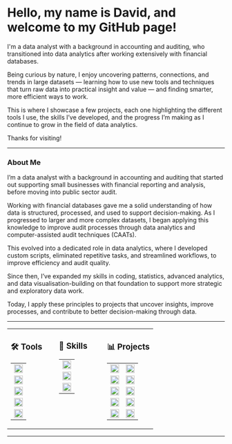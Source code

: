 # Hello, my name is David, and welcome to my GitHub page!

I'm a data analyst with a background in accounting and auditing, who transitioned into data analytics after working extensively with financial databases.

Being curious by nature, I enjoy uncovering patterns, connections, and trends in large datasets — learning how to use new tools and techniques that turn raw data into practical insight and value — and finding smarter, more efficient ways to work.

This is where I showcase a few projects, each one highlighting the different tools I use, the skills I’ve developed, and the progress I’m making as I continue to grow in the field of data analytics.

Thanks for visiting!

---

### About Me
I’m a data analyst with a background in accounting and auditing that started out supporting small businesses with financial reporting and analysis, before moving into public sector audit. 

Working with financial databases gave me a solid understanding of how data is structured, processed, and used to support decision-making. As I progressed to larger and more complex datasets, I began applying this knowledge to improve audit processes through data analytics and computer-assisted audit techniques (CAATs).

This evolved into a dedicated role in data analytics, where I developed custom scripts, eliminated repetitive tasks, and streamlined workflows, to improve efficiency and audit quality.

Since then, I’ve expanded my skills in coding, statistics, advanced analytics, and data visualisation-building on that foundation to support more strategic and exploratory data work.

Today, I apply these principles to projects that uncover insights, improve processes, and contribute to better decision-making through data.

---

<table width="100%">
 <tr>
  <td valign="top" width="33%">
   <h3>🛠️ Tools</h3>
   <table width="100%">
    <tr>
     <td><a href="#"><img height="20" src="https://img.shields.io/badge/Excel-%23217346?style=plastic&logo=microsoft-excel&logoColor=white" alt="Excel"></a></td>
    </tr>
    <tr>
     <td><a href="#"><img height="20" src="https://img.shields.io/badge/PostgreSQL-336791?style=plastic&logo=postgresql&logoColor=white" alt="PostgreSQL"></a></td>
    </tr>
    <tr>
     <td><a href="#"><img height="20" src="https://img.shields.io/badge/Python-3776AB?style=plastic&logo=python&logoColor=white" alt="Python"></a></td>
    </tr>
    <tr>
     <td><a href="#"><img height="20" src="https://img.shields.io/badge/Tableau-1C4481?style=plastic&logo=tableau&logoColor=white" alt="Tableau"></a></td>
    </tr>
    <tr>
     <td><a href="#"><img height="20" src="https://img.shields.io/badge/Power%20BI-F2C811?style=plastic&logo=power-bi&logoColor=black" alt="Power BI"></a></td>
    </tr>
   </table>
  </td>
  <td valign="top" width="33%">
   <h3>🧠 Skills</h3>
   <table width="100%">
    <tr>
     <td><a href="#"><img height="20" src="https://img.shields.io/badge/Data-Preparation-1565C0?style=plastic&logo=data&logoColor=white" alt="Data Preparation"></a></td>
    </tr>
    <tr>
     <td><a href="#"><img height="20" src="https://img.shields.io/badge/Data-Analysis-4527A0?style=plastic&logo=data&logoColor=white" alt="Data Analysis"></a></td>
    </tr>
    <tr>
     <td><a href="#"><img height="20" src="https://img.shields.io/badge/Data-Communication-00796B?style=plastic&logo=data&logoColor=white" alt="Data Communication"></a></td>
    </tr>
   </table>
  </td>
  <td valign="top" width="34%">
   <h3>📊 Projects</h3>
  <table width="100%">
    <tr>
     <td>
      <a href="https://github.com/davidgriesel/01_video_game_market_analysis">
       <img height="20" src="https://img.shields.io/badge/01-Video_Game_Analysis-blue?style=plastic" alt="01 - Video Game Analysis">
      </a>
     </td>
     <td>
      <a href="#">
       <img height="20" src="https://img.shields.io/badge/Excel-%23217346?style=plastic&logo=microsoft-excel&logoColor=white" alt="Microsoft Excel">
      </a>
     </td>
    </tr>
    <tr>
     <td>
      <a href="https://github.com/davidgriesel/02_flu_risk_forecasting">
       <img height="20" src="https://img.shields.io/badge/02-Flu_Risk_Forecasting-green?style=plastic" alt="02 - Flu Risk Forecasting">
      </a>
     </td>
     <td>
      <a href="#">
       <img height="20" src="https://img.shields.io/badge/Tableau-1C4481?style=plastic&logo=tableau&logoColor=white" alt="Tableau">
      </a>
     </td>
    </tr>
    <tr>
     <td>
      <a href="https://github.com/davidgriesel/03_streaming_service_database_queries">
       <img height="20" src="https://img.shields.io/badge/03-Streaming_DB_Queries-yellow?style=plastic" alt="03 - Streaming Service Database Queries">
      </a>
     </td>
     <td>
      <a href="#">
       <img height="20" src="https://img.shields.io/badge/PostgreSQL-336791?style=plastic&logo=postgresql&logoColor=white" alt="PostgreSQL">
      </a>
     </td>
    </tr>
    <tr>
     <td>
      <a href="https://github.com/davidgriesel/04_customer_segmentation_behavioural_analysis">
       <img height="20" src="https://img.shields.io/badge/04-Customer_Segmentation-orange?style=plastic" alt="04 - Customer Segmentation and Behavioural Analysis">
      </a>
     </td>
     <td>
      <a href="#">
       <img height="20" src="https://img.shields.io/badge/Python-3776AB?style=plastic&logo=python&logoColor=white" alt="Python">
      </a>
     </td>
    </tr>
    <tr>
     <td>
      <a href="https://github.com/davidgriesel/06_coffee_quality_modelling">
       <img height="20" src="https://img.shields.io/badge/05-Coffee_Modelling-brown?style=plastic" alt="05 - Coffee Quality Modelling">
      </a>
     </td>
     <td>
      <a href="#">
       <img height="20" src="https://img.shields.io/badge/Python-3776AB?style=plastic&logo=python&logoColor=white" alt="Python">
      </a>
     </td>
    </tr>
   </table>
  </td>
 </tr>
</table>


---

<!--
### 🛠️ Tools
<table>
  <tr>
    <td><a href="#"><img height="20" src="https://img.shields.io/badge/Excel-%23217346?style=plastic&logo=microsoft-excel&logoColor=white" alt="Excel"></td>
    <td><a href="#"><img height="20" src="https://img.shields.io/badge/PostgreSQL-336791?style=plastic&logo=postgresql&logoColor=white" alt="PostgreSQL"></td>
    <td><a href="#"><img height="20" src="https://img.shields.io/badge/Python-3776AB?style=plastic&logo=python&logoColor=white" alt="Python"></td>
    <td><a href="#"><img height="20" src="https://img.shields.io/badge/Tableau-1C4481?style=plastic&logo=tableau&logoColor=white" alt="Tableau"></td>
<td><a href="#"><img height="20" src="https://img.shields.io/badge/Power%20BI-F2C811?style=plastic&logo=power-bi&logoColor=black" alt="Power BI"></td>
  </tr>
</table>

---

### 🧠 Skills
<table>
  <tr>
    <td><a href="#"><img height="20" src="https://img.shields.io/badge/Data-Understanding-2E7D32?style=plastic&logo=data&logoColor=white" alt="Data Understanding"></a></td>
    <td><a href="#"><img height="20" src="https://img.shields.io/badge/Data-Preparation-1565C0?style=plastic&logo=data&logoColor=white" alt="Data Preparation"></a></td>
    <td><a href="#"><img height="20" src="https://img.shields.io/badge/Data-Analysis-4527A0?style=plastic&logo=data&logoColor=white" alt="Data Analysis"></a></td>
    <td><a href="#"><img height="20" src="https://img.shields.io/badge/Data-Communication-00796B?style=plastic&logo=data&logoColor=white" alt="Data Communication"></a></td>
  </tr>
  <tr>
    <td><a href="#"><img height="20" src="https://img.shields.io/badge/Data%20Description-4CAF50?style=plastic&logo=data&logoColor=white" alt="Data Description"></a></td>
    <td><a href="#"><img height="20" src="https://img.shields.io/badge/Data%20Exploration-2196F3?style=plastic&logo=data&logoColor=white" alt="Data Exploration"></a></td>
    <td><a href="#"><img height="20" src="https://img.shields.io/badge/Exploratory%20Data%20Analysis-673AB7?style=plastic&logo=data&logoColor=white" alt="Exploratory Data Analysis"></a></td>
    <td><a href="#"><img height="20" src="https://img.shields.io/badge/Visualisation-26A69A?style=plastic&logo=data&logoColor=white" alt="Visualisation"></a></td>
  </tr>
  <tr>
    <td><a href="#"><img height="20" src="https://img.shields.io/badge/ERD%20Creation-4CAF50?style=plastic&logo=data&logoColor=white" alt="ERD Creation"></a></td>
    <td><a href="#"><img height="20" src="https://img.shields.io/badge/Data%20Wrangling-2196F3?style=plastic&logo=data&logoColor=white" alt="Data Wrangling"></a></td>
    <td><a href="#"><img height="20" src="https://img.shields.io/badge/Descriptive%20Statistics-673AB7?style=plastic&logo=data&logoColor=white" alt="Descriptive Statistics"></a></td>
    <td><a href="#"><img height="20" src="https://img.shields.io/badge/Presentation-26A69A?style=plastic&logo=data&logoColor=white" alt="Presentation"></a></td>
  </tr>
  <tr>
    <td><a href="#"><img height="20" src="https://img.shields.io/badge/Metadata%20Documentation-4CAF50?style=plastic&logo=data&logoColor=white" alt="Metadata Documentation"></a></td>
    <td><a href="#"><img height="20" src="https://img.shields.io/badge/Data%20Cleaning-2196F3?style=plastic&logo=data&logoColor=white" alt="Data Cleaning"></a></td>
    <td><a href="#"><img height="20" src="https://img.shields.io/badge/Segmentation-673AB7?style=plastic&logo=data&logoColor=white" alt="Segmentation"></a></td>
    <td><a href="#"><img height="20" src="https://img.shields.io/badge/Storytelling-26A69A?style=plastic&logo=data&logoColor=white" alt="Storytelling"></a></td>
  </tr>
  <tr>
    <td><a href="#"><img height="20" src="https://img.shields.io/badge/Data%20Profiling-4CAF50?style=plastic&logo=data&logoColor=white" alt="Data Profiling"></a></td>
    <td><a href="#"><img height="20" src="https://img.shields.io/badge/Quality%20Checks-2196F3?style=plastic&logo=data&logoColor=white" alt="Quality Checks"></a></td>
    <td><a href="#"><img height="20" src="https://img.shields.io/badge/Profiling-673AB7?style=plastic&logo=data&logoColor=white" alt="Profiling"></a></td>
    <td></td>
  </tr>
  <tr>
    <td><a href="#"><img height="20" src="https://img.shields.io/badge/Integrity%20Checks-4CAF50?style=plastic&logo=data&logoColor=white" alt="Integrity Checks"></a></td>
    <td><a href="#"><img height="20" src="https://img.shields.io/badge/Business%20Rule%20Validation-2196F3?style=plastic&logo=data&logoColor=white" alt="Business Rule Validation"></a></td>
    <td><a href="#"><img height="20" src="https://img.shields.io/badge/Trend%20Analysis-673AB7?style=plastic&logo=data&logoColor=white" alt="Trend Analysis"></a></td>
    <td></td>
  </tr>
  <tr>
    <td></td>
    <td><a href="#"><img height="20" src="https://img.shields.io/badge/Subsetting-2196F3?style=plastic&logo=data&logoColor=white" alt="Subsetting"></a></td>
    <td><a href="#"><img height="20" src="https://img.shields.io/badge/Statistical%20Analysis-673AB7?style=plastic&logo=data&logoColor=white" alt="Statistical Analysis"></a></td>
    <td></td>
  </tr>
  <tr>
    <td></td>
    <td><a href="#"><img height="20" src="https://img.shields.io/badge/Grouping-2196F3?style=plastic&logo=data&logoColor=white" alt="Grouping"></a></td>
    <td><a href="#"><img height="20" src="https://img.shields.io/badge/Hypothesis%20Testing-673AB7?style=plastic&logo=data&logoColor=white" alt="Hypothesis Testing"></a></td>
    <td></td>
  </tr>
  <tr>
    <td></td>
    <td><a href="#"><img height="20" src="https://img.shields.io/badge/Aggregation-2196F3?style=plastic&logo=data&logoColor=white" alt="Aggregation"></a></td>
    <td><a href="#"><img height="20" src="https://img.shields.io/badge/Forecasting-673AB7?style=plastic&logo=data&logoColor=white" alt="Forecasting"></a></td>
    <td></td>
  </tr>
  <tr>
    <td></td>
    <td><a href="#"><img height="20" src="https://img.shields.io/badge/Deriving%20New%20Variables-2196F3?style=plastic&logo=data&logoColor=white" alt="Deriving New Variables"></a></td>
    <td></td>
    <td></td>
  </tr>
  <tr>
    <td></td>
    <td><a href="#"><img height="20" src="https://img.shields.io/badge/Data%20Merging-2196F3?style=plastic&logo=data&logoColor=white" alt="Data Merging"></a></td>
    <td></td>
    <td></td>
  </tr>
  <tr>
    <td></td>
    <td><a href="#"><img height="20" src="https://img.shields.io/badge/Data%20Integration-2196F3?style=plastic&logo=data&logoColor=white" alt="Data Integration"></a></td>
    <td></td>
    <td></td>
  </tr>
  <tr>
    <td></td>
    <td><a href="#"><img height="20" src="https://img.shields.io/badge/Data%20Transformation-2196F3?style=plastic&logo=data&logoColor=white" alt="Data Transformation"></a></td>
    <td></td>
    <td></td>
  </tr>
</table>

---

### 📊 Projects 

<table>
  <tr>
    <td>
      <a href="https://github.com/davidgriesel/01_video_game_market_analysis">
        <img height="20" src="https://img.shields.io/badge/01-Video_Game_Analysis-blue?style=plastic" alt="01 - Video Game Analysis">
      </a>
    </td>
    <td>
      <a href="#">
        <img height="20" src="https://img.shields.io/badge/Excel-%23217346?style=plastic&logo=microsoft-excel&logoColor=white" alt="Microsoft Excel">
      </a>
    </td>
  </tr>
  <tr>
    <td>
      <a href="https://github.com/davidgriesel/02_flu_risk_forecasting">
        <img height="20" src="https://img.shields.io/badge/02-Flu_Risk_Forecasting-green?style=plastic" alt="02 - Flu Risk Forecasting">
      </a>
    </td>
    <td>
      <a href="#">
        <img height="20" src="https://img.shields.io/badge/Tableau-1C4481?style=plastic&logo=tableau&logoColor=white" alt="Tableau">
      </a>
    </td>
  </tr>
  <tr>
    <td>
      <a href="https://github.com/davidgriesel/03_streaming_service_database_queries">
        <img height="20" src="https://img.shields.io/badge/03-Streaming_DB_Queries-yellow?style=plastic" alt="03 - Streaming Service Database Queries">
      </a>
    </td>
    <td>
      <a href="#">
        <img height="20" src="https://img.shields.io/badge/PostgreSQL-336791?style=plastic&logo=postgresql&logoColor=white" alt="PostgreSQL">
      </a>
    </td>
  </tr>
  <tr>
    <td>
      <a href="https://github.com/davidgriesel/04_customer_segmentation_behavioural_analysis">
        <img height="20" src="https://img.shields.io/badge/04-Customer_Segmentation-orange?style=plastic" alt="04 - Customer Segmentation and Behavioural Analysis">
      </a>
    </td>
    <td>
      <a href="#">
        <img height="20" src="https://img.shields.io/badge/Python-3776AB?style=plastic&logo=python&logoColor=white" alt="Python">
      </a>
    </td>
  </tr>
  <tr>
    <td>
      <a href="https://github.com/davidgriesel/06_coffee_quality_modelling">
        <img height="20" src="https://img.shields.io/badge/05-Coffee_Modelling-brown?style=plastic" alt="05 - Coffee Quality Modelling">
      </a>
    </td>
    <td>
      <a href="#">
        <img height="20" src="https://img.shields.io/badge/Python-3776AB?style=plastic&logo=python&logoColor=white" alt="Python">
      </a>
    </td>
  </tr>
</table>

---

-->
